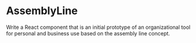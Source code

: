 # AssemblyLine
Write a React component that is an initial prototype of an organizational tool for personal and business use based on the assembly line concept.
